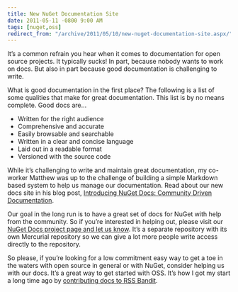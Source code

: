 ```yaml
---
title: New NuGet Documentation Site
date: 2011-05-11 -0800 9:00 AM
tags: [nuget,oss]
redirect_from: "/archive/2011/05/10/new-nuget-documentation-site.aspx/"
---
```


It’s a common refrain you hear when it comes to documentation for open
source projects. It typically sucks! In part, because nobody wants to
work on docs. But also in part because good documentation is challenging
to write.

What is good documentation in the first place? The following is a list
of some qualities that make for great documentation. This list is by no
means complete. Good docs are…

-   Written for the right audience
-   Comprehensive and accurate
-   Easily browsable and searchable
-   Written in a clear and concise language
-   Laid out in a readable format
-   Versioned with the source code

While it’s challenging to write and maintain great documentation, my
co-worker Matthew was up to the challenge of building a simple Markdown
based system to help us manage our documentation. Read about our new
docs site in his blog post, [Introducing NuGet Docs: Community Driven
Documentation](http://blog.osbornm.com/archive/2011/05/11/introducing-nuget-docs.aspx "Community Driven Documentation").

Our goal in the long run is to have a great set of docs for NuGet with
help from the community. So if you’re interested in helping out, please
visit our [NuGet Docs project page and let us
know](http://nugetdocs.codeplex.com "NuGet Docs"). It’s a separate
repository with its own Mercurial repository so we can give a lot more
people write access directly to the repository.

So please, if you’re looking for a low commitment easy way to get a toe
in the waters with open source in general or with NuGet, consider
helping us with our docs. It’s a great way to get started with OSS. It’s
how I got my start a long time ago by [contributing docs to RSS
Bandit](https://haacked.com/archive/2005/03/20/rssbandit-13026-released.aspx "RSS Bandit Released").

